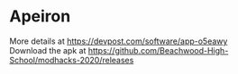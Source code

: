 # Apeiron

More details at <https://devpost.com/software/app-o5eawy>  
Download the apk at <https://github.com/Beachwood-High-School/modhacks-2020/releases>